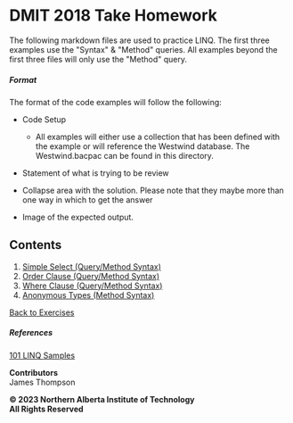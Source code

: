 # DMIT 2018 Take Homework

The following markdown files are used to practice LINQ. The first three examples use the "Syntax" & "Method" queries.  All examples beyond the first three files will only use the "Method" query.

##### Format
The format of the code examples will follow the following:
* Code Setup </br>
  - All examples will either use a collection that has been defined
with the example or will reference the Westwind database.  The Westwind.bacpac can be found in this directory.

* Statement of what is trying to be review
* Collapse area with the solution.  Please note that they maybe more than one way in which to get the answer
* Image of the expected output.

## Contents
1. [Simple Select (Query/Method Syntax)](./1%20-%20Simple%20Select.md)
1. [Order Clause (Query/Method Syntax)](./2%20-%20Order%20Clause.md)
1. [Where Clause (Query/Method Syntax)](./3%20-%20Where%20Clause.md)
1. [Anonymous Types (Method Syntax)](./4%20-%20Anonymous%20Types.md)

[Back to Exercises](../ReadMe.md)

##### References
[101 LINQ Samples](https://learn.microsoft.com/en-us/samples/dotnet/try-samples/101-linq-samples/)
<br>

**Contributors**<br>
James Thompson
<br>

**© 2023 Northern Alberta Institute of Technology <br>
All Rights Reserved <br>**